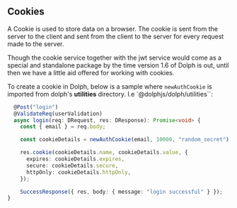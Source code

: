 ## Cookies

A Cookie is used to store data on a browser. The cookie is sent from the server to the client and sent from the client to the server for every request made to the server.

Though the cookie service together with the jwt service would come as a special and standalone package by the time version 1.6 of Dolph is out, until then we have a little aid offered for working with cookies.

To create a cookie in Dolph, below is a sample where `newAuthCookie` is imported from dolph's **utilities** directory. I.e `@dolphjs/dolph/utilities``:

```typescript
  @Post("login")
  @ValidateReq(userValidation)
  async login(req: DRequest, res: DResponse): Promise<void> {
    const { email } = req.body;

    const cookieDetails = newAuthCookie(email, 10000, "random_secret");

    res.cookie(cookieDetails.name, cookieDetails.value, {
      expires: cookieDetails.expires,
      secure: cookieDetails.secure,
      httpOnly: cookieDetails.httpOnly,
    });

    SuccessResponse({ res, body: { message: "login successful" } });
}
```

